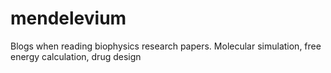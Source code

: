 # mendelevium
Blogs when reading biophysics research papers. Molecular simulation, free energy calculation, drug design
